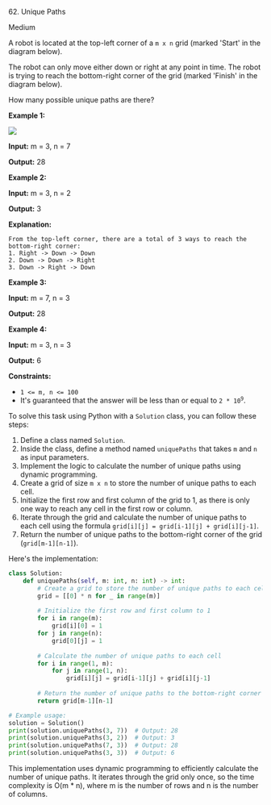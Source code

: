 62\. Unique Paths

Medium

A robot is located at the top-left corner of a `m x n` grid (marked 'Start' in the diagram below).

The robot can only move either down or right at any point in time. The robot is trying to reach the bottom-right corner of the grid (marked 'Finish' in the diagram below).

How many possible unique paths are there?

**Example 1:**

![](https://assets.leetcode.com/uploads/2018/10/22/robot_maze.png)

**Input:** m = 3, n = 7

**Output:** 28 

**Example 2:**

**Input:** m = 3, n = 2

**Output:** 3

**Explanation:**

    From the top-left corner, there are a total of 3 ways to reach the bottom-right corner:
    1. Right -> Down -> Down
    2. Down -> Down -> Right
    3. Down -> Right -> Down 

**Example 3:**

**Input:** m = 7, n = 3

**Output:** 28 

**Example 4:**

**Input:** m = 3, n = 3

**Output:** 6 

**Constraints:**

*   `1 <= m, n <= 100`
*   It's guaranteed that the answer will be less than or equal to <code>2 * 10<sup>9</sup></code>.

To solve this task using Python with a `Solution` class, you can follow these steps:

1. Define a class named `Solution`.
2. Inside the class, define a method named `uniquePaths` that takes `m` and `n` as input parameters.
3. Implement the logic to calculate the number of unique paths using dynamic programming.
4. Create a grid of size `m x n` to store the number of unique paths to each cell.
5. Initialize the first row and first column of the grid to 1, as there is only one way to reach any cell in the first row or column.
6. Iterate through the grid and calculate the number of unique paths to each cell using the formula `grid[i][j] = grid[i-1][j] + grid[i][j-1]`.
7. Return the number of unique paths to the bottom-right corner of the grid (`grid[m-1][n-1]`).

Here's the implementation:

```python
class Solution:
    def uniquePaths(self, m: int, n: int) -> int:
        # Create a grid to store the number of unique paths to each cell
        grid = [[0] * n for _ in range(m)]
        
        # Initialize the first row and first column to 1
        for i in range(m):
            grid[i][0] = 1
        for j in range(n):
            grid[0][j] = 1
        
        # Calculate the number of unique paths to each cell
        for i in range(1, m):
            for j in range(1, n):
                grid[i][j] = grid[i-1][j] + grid[i][j-1]
        
        # Return the number of unique paths to the bottom-right corner
        return grid[m-1][n-1]

# Example usage:
solution = Solution()
print(solution.uniquePaths(3, 7))  # Output: 28
print(solution.uniquePaths(3, 2))  # Output: 3
print(solution.uniquePaths(7, 3))  # Output: 28
print(solution.uniquePaths(3, 3))  # Output: 6
```

This implementation uses dynamic programming to efficiently calculate the number of unique paths. It iterates through the grid only once, so the time complexity is O(m * n), where m is the number of rows and n is the number of columns.